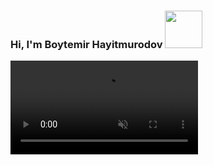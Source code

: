 ### Hi, I'm Boytemir Hayitmurodov   <img src="https://media.giphy.com/media/hvRJCLFzcasrR4ia7z/giphy.gif" width="60px">
<video src="https://media.giphy.com/media/hvRJCLFzcasrR4ia7z/giphy.gif" autoplay muted > </video>
